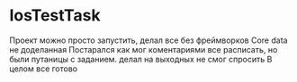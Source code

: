 # IosTestTask
Проект можно просто запустить, делал все без фреймворков 
Core data не доделанная 
Постарался как мог коментариями все расписать, но были путаницы с заданием. делал на выходных не смог спросить
В целом все готово

